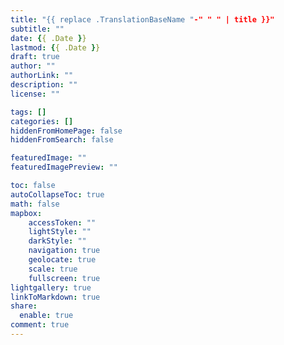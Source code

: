 ```yaml
---
title: "{{ replace .TranslationBaseName "-" " " | title }}"
subtitle: ""
date: {{ .Date }}
lastmod: {{ .Date }}
draft: true
author: ""
authorLink: ""
description: ""
license: ""

tags: []
categories: []
hiddenFromHomePage: false
hiddenFromSearch: false

featuredImage: ""
featuredImagePreview: ""

toc: false
autoCollapseToc: true
math: false
mapbox:
    accessToken: ""
    lightStyle: ""
    darkStyle: ""
    navigation: true
    geolocate: true
    scale: true
    fullscreen: true
lightgallery: true
linkToMarkdown: true
share:
  enable: true
comment: true
---
```


<!--more-->
